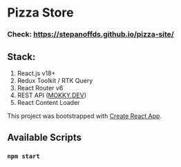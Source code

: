 # Pizza Store

### Check: https://stepanoffds.github.io/pizza-site/

## Stack:

1. React.js v18+
2. Redux Toolkit / RTK Query
3. React Router v6
4. REST API ([MOKKY.DEV](https://mokky.dev/))
5. React Content Loader

This project was bootstrapped with [Create React App](https://github.com/facebook/create-react-app).

## Available Scripts

### `npm start`
